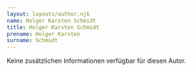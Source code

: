 ```yaml
---
layout: layouts/author.njk
name: Holger Karsten Schmidt
title: Holger Karsten Schmidt
prename: Holger Karsten
surname: Schmidt
---
```

Keine zusätzlichen Informationen verfügbar für diesen Autor.
